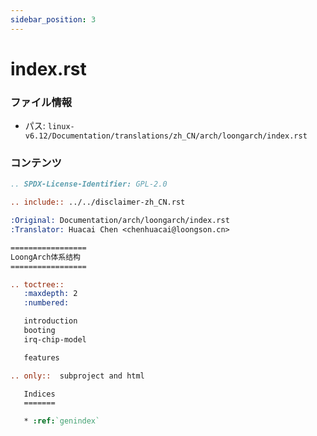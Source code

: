 ```yaml
---
sidebar_position: 3
---
```

# index.rst

### ファイル情報

- パス: `linux-v6.12/Documentation/translations/zh_CN/arch/loongarch/index.rst`

### コンテンツ

```rst
.. SPDX-License-Identifier: GPL-2.0

.. include:: ../../disclaimer-zh_CN.rst

:Original: Documentation/arch/loongarch/index.rst
:Translator: Huacai Chen <chenhuacai@loongson.cn>

=================
LoongArch体系结构
=================

.. toctree::
   :maxdepth: 2
   :numbered:

   introduction
   booting
   irq-chip-model

   features

.. only::  subproject and html

   Indices
   =======

   * :ref:`genindex`

```
